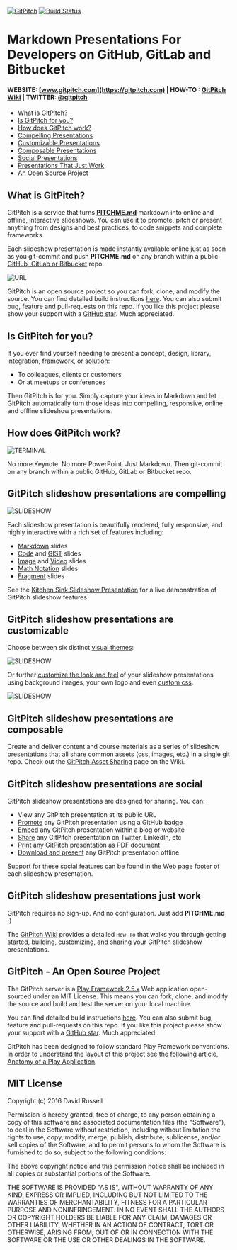 [![GitPitch](https://gitpitch.com/assets/badge.svg)](https://gitpitch.com/gitpitch/gitpitch/master) [![Build Status](https://semaphoreci.com/api/v1/onetapbeyond/gitpitch/branches/master/shields_badge.svg)](https://semaphoreci.com/onetapbeyond/gitpitch)

# Markdown Presentations For Developers on GitHub, GitLab and Bitbucket

#### WEBSITE: [www.gitpitch.com](https://gitpitch.com) | HOW-TO : [GitPitch Wiki](https://github.com/gitpitch/gitpitch/wiki) | TWITTER: [@gitpitch](https://twitter.com/gitpitch)

- [What is GitPitch?](#what-is-gitpitch)
- [Is GitPitch for you?](#is-gitpitch-for-you)
- [How does GitPitch work?](#how-does-gitpitch-work)
- [Compelling Presentations](https://github.com/gitpitch/gitpitch#gitpitch-slideshow-presentations-are-compelling)
- [Customizable Presentations](https://github.com/gitpitch/gitpitch#gitpitch-slideshow-presentations-are-customizable)
- [Composable Presentations](https://github.com/gitpitch/gitpitch#gitpitch-slideshow-presentations-just-work)
- [Social Presentations](https://github.com/gitpitch/gitpitch#gitpitch-slideshow-presentations-are-social)
- [Presentations That Just Work](https://github.com/gitpitch/gitpitch#gitpitch-slideshow-presentations-just-work)
- [An Open Source Project](#gitpitch---an-open-source-project)

## What is GitPitch?

GitPitch is a service that turns **[PITCHME.md](https://gitpitch.com/#gitpitch-pitchme-markdown)** markdown into online and offline, interactive slideshows. You can use it to promote, pitch or present anything from designs and best practices, to code snippets and complete frameworks.

Each slideshow presentation is made instantly available online just as soon as you git-commit and push **PITCHME.md** on any branch within a public [GitHub, GitLab or Bitbucket](https://github.com/gitpitch/gitpitch/wiki/Git-Repo-Services) repo.

![URL](images/gp-url.jpg)

GitPitch is an open source project so you can fork, clone, and modify the source. You can find detailed build instructions [here](https://github.com/gitpitch/gitpitch/wiki/Server-Build-Instructions). You can also submit bug, feature and pull-requests on this repo. If you like this project please show your support with a [GitHub star](https://github.com/gitpitch/gitpitch/stargazers). Much appreciated.

## Is GitPitch for you?

If you ever find yourself needing to present a concept, design, library, integration, framework, or solution:

- To colleagues, clients or customers
- Or at meetups or conferences

Then GitPitch is for you. Simply capture your ideas in Markdown and let GitPitch automatically turn those ideas into compelling, responsive, online and offline slideshow presentations.

## How does GitPitch work?

![TERMINAL](images/gp-terminal.png)

No more Keynote. No more PowerPoint. Just Markdown. Then git-commit on any branch within a public GitHub, GitLab or Bitbucket repo.

## GitPitch slideshow presentations are compelling

![SLIDESHOW](http://res.cloudinary.com/gitpitch/image/upload/github-integration/gp-slideshow-theme-style.png)

Each slideshow presentation is beautifully rendered, fully responsive, and highly interactive with a rich set of features including:

- [Markdown](https://github.com/gitpitch/gitpitch/wiki/Slide-Markdown) slides
- [Code](https://github.com/gitpitch/gitpitch/wiki/Code-Slides) and [GIST](https://github.com/gitpitch/gitpitch/wiki/GIST-Slides) slides
- [Image](https://github.com/gitpitch/gitpitch/wiki/Image-Slides) and [Video](https://github.com/gitpitch/gitpitch/wiki/Video-Slides) slides
- [Math Notation](https://github.com/gitpitch/gitpitch/wiki/Math-Notation-Slides) slides
- [Fragment](https://github.com/gitpitch/gitpitch/wiki/Fragment-Slides) slides

See the [Kitchen Sink Slideshow Presentation](https://gitpitch.com/gitpitch/kitchen-sink) for a live demonstration of GitPitch slideshow features.

## GitPitch slideshow presentations are customizable

Choose between six distinct [visual themes](https://github.com/gitpitch/gitpitch/wiki/Theme-Setting):

![SLIDESHOW](http://res.cloudinary.com/gitpitch/image/upload/github-integration/gp-slideshow-night-style.png)

Or further [customize the look and feel](https://github.com/gitpitch/gitpitch/wiki/Slideshow-Settings) of your slideshow presentations using background images, your own logo and even [custom css](https://github.com/gitpitch/gitpitch/wiki/Slideshow-Custom-CSS).

![SLIDESHOW](http://res.cloudinary.com/gitpitch/image/upload/github-integration/gp-slideshow-bg-style.png)

## GitPitch slideshow presentations are composable

Create and deliver content and course materials as a series of slideshow presentations that all share common assets (css, images, etc.) in a single git repo. Check out the [GitPitch Asset Sharing](https://github.com/gitpitch/gitpitch/wiki/Asset-Sharing) page on the Wiki.

## GitPitch slideshow presentations are social

GitPitch slideshow presentations are designed for sharing. You can:

- View any GitPitch presentation at its public URL
- [Promote](https://github.com/gitpitch/gitpitch/wiki/Slideshow-GitHub-Badge) any GitPitch presentation using a GitHub badge
- [Embed](https://github.com/gitpitch/gitpitch/wiki/Slideshow-Embedding) any GitPitch presentation within a blog or website
- [Share](https://github.com/gitpitch/gitpitch/wiki/Slideshow-Sharing) any GitPitch presentation on Twitter, LinkedIn, etc
- [Print](https://github.com/gitpitch/gitpitch/wiki/Slideshow-Printing) any GitPitch presentation as PDF document
- [Download and present](https://github.com/gitpitch/gitpitch/wiki/Slideshow-Offline) any GitPitch presentation offline

Support for these social features can be found in the Web page footer of each slideshow presentation.

## GitPitch slideshow presentations just work

GitPitch requires no sign-up. And no configuration. Just add **PITCHME.md** ;)

The [GitPitch Wiki](https://github.com/gitpitch/gitpitch/wiki) provides a detailed `How-To` that walks you through getting started, building, customizing, and sharing your GitPitch slideshow presentations.

## GitPitch - An Open Source Project

The GitPitch server is a [Play Framework 2.5.x](https://playframework.com/) Web application open-sourced under an MIT License. This means you can fork, clone, and modify the source and build and test the server on your local machine.

You can find detailed build instructions [here](https://github.com/gitpitch/gitpitch/wiki/Server-Build-Instructions). You can also submit bug, feature and pull-requests on this repo. If you like this project please show your support with a [GitHub star](https://github.com/gitpitch/gitpitch/stargazers). Much appreciated.

GitPitch has been designed to follow standard Play Framework conventions. In order to understand the layout of this project see the following article, [Anatomy of a Play Application](https://playframework.com/documentation/2.5.x/Anatomy).

## MIT License

Copyright (c) 2016 David Russell

Permission is hereby granted, free of charge, to any person obtaining a copy
of this software and associated documentation files (the "Software"), to deal
in the Software without restriction, including without limitation the rights
to use, copy, modify, merge, publish, distribute, sublicense, and/or sell
copies of the Software, and to permit persons to whom the Software is
furnished to do so, subject to the following conditions:

The above copyright notice and this permission notice shall be included in all
copies or substantial portions of the Software.

THE SOFTWARE IS PROVIDED "AS IS", WITHOUT WARRANTY OF ANY KIND, EXPRESS OR
IMPLIED, INCLUDING BUT NOT LIMITED TO THE WARRANTIES OF MERCHANTABILITY,
FITNESS FOR A PARTICULAR PURPOSE AND NONINFRINGEMENT. IN NO EVENT SHALL THE
AUTHORS OR COPYRIGHT HOLDERS BE LIABLE FOR ANY CLAIM, DAMAGES OR OTHER
LIABILITY, WHETHER IN AN ACTION OF CONTRACT, TORT OR OTHERWISE, ARISING FROM,
OUT OF OR IN CONNECTION WITH THE SOFTWARE OR THE USE OR OTHER DEALINGS IN THE
SOFTWARE.
